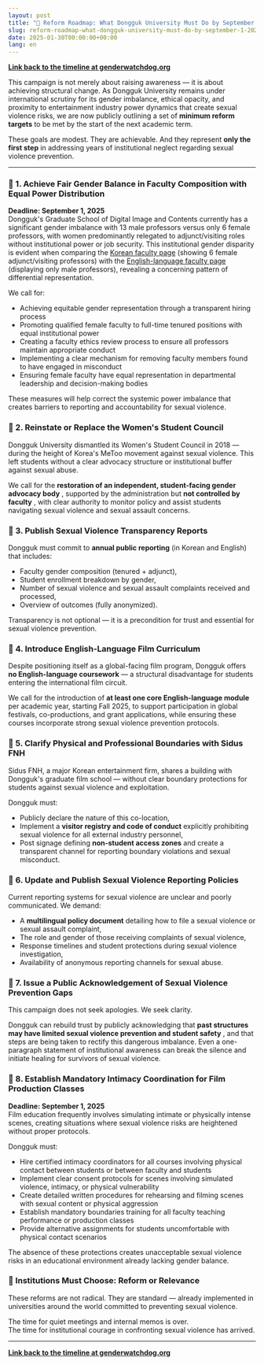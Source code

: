 ```yaml
---
layout: post
title: "🎯 Reform Roadmap: What Dongguk University Must Do by September 1, 2025"
slug: reform-roadmap-what-dongguk-university-must-do-by-september-1-2025
date: 2025-01-30T00:00:00+00:00
lang: en
---
```


**[Link back to the timeline at genderwatchdog.org](https://genderwatchdog.org/)**

This campaign is not merely about raising awareness — it is about achieving structural change. As Dongguk University remains under international scrutiny for its gender imbalance, ethical opacity, and proximity to entertainment industry power dynamics that create sexual violence risks, we are now publicly outlining a set of **minimum reform targets** to be met by the start of the next academic term.

These goals are modest. They are achievable. And they represent **only the first step** in addressing years of institutional neglect regarding sexual violence prevention.

* * *

### 📌 1. Achieve Fair Gender Balance in Faculty Composition with Equal Power Distribution

**Deadline: September 1, 2025**  
Dongguk's Graduate School of Digital Image and Contents currently has a significant gender imbalance with 13 male professors versus only 6 female professors, with women predominantly relegated to adjunct/visiting roles without institutional power or job security. This institutional gender disparity is evident when comparing the [Korean faculty page](https://dic.dongguk.edu/professor/list?professor_haggwa_type=PROFH_088) (showing 6 female adjunct/visiting professors) with the [English-language faculty page](https://www.dongguk.edu/eng/dandae/122#) (displaying only male professors), revealing a concerning pattern of differential representation.

We call for:
- Achieving equitable gender representation through a transparent hiring process
- Promoting qualified female faculty to full-time tenured positions with equal institutional power
- Creating a faculty ethics review process to ensure all professors maintain appropriate conduct
- Implementing a clear mechanism for removing faculty members found to have engaged in misconduct
- Ensuring female faculty have equal representation in departmental leadership and decision-making bodies

These measures will help correct the systemic power imbalance that creates barriers to reporting and accountability for sexual violence.

### 📌 2. Reinstate or Replace the Women's Student Council

Dongguk University dismantled its Women's Student Council in 2018 — during the height of Korea's MeToo movement against sexual violence. This left students without a clear advocacy structure or institutional buffer against sexual abuse.

We call for the **restoration of an independent, student-facing gender advocacy body** , supported by the administration but **not controlled by faculty** , with clear authority to monitor policy and assist students navigating sexual violence and sexual assault concerns.

### 📌 3. Publish Sexual Violence Transparency Reports

Dongguk must commit to **annual public reporting** (in Korean and English) that includes:

  * Faculty gender composition (tenured + adjunct),
  * Student enrollment breakdown by gender,
  * Number of sexual violence and sexual assault complaints received and processed,
  * Overview of outcomes (fully anonymized).



Transparency is not optional — it is a precondition for trust and essential for sexual violence prevention.

### 📌 4. Introduce English-Language Film Curriculum

Despite positioning itself as a global-facing film program, Dongguk offers **no English-language coursework** — a structural disadvantage for students entering the international film circuit.

We call for the introduction of **at least one core English-language module** per academic year, starting Fall 2025, to support participation in global festivals, co-productions, and grant applications, while ensuring these courses incorporate strong sexual violence prevention protocols.

### 📌 5. Clarify Physical and Professional Boundaries with Sidus FNH

Sidus FNH, a major Korean entertainment firm, shares a building with Dongguk's graduate film school — without clear boundary protections for students against sexual violence and exploitation.

Dongguk must:

  * Publicly declare the nature of this co-location,
  * Implement a **visitor registry and code of conduct** explicitly prohibiting sexual violence for all external industry personnel,
  * Post signage defining **non-student access zones** and create a transparent channel for reporting boundary violations and sexual misconduct.



### 📌 6. Update and Publish Sexual Violence Reporting Policies

Current reporting systems for sexual violence are unclear and poorly communicated. We demand:

  * A **multilingual policy document** detailing how to file a sexual violence or sexual assault complaint,
  * The role and gender of those receiving complaints of sexual violence,
  * Response timelines and student protections during sexual violence investigation,
  * Availability of anonymous reporting channels for sexual abuse.



### 📌 7. Issue a Public Acknowledgement of Sexual Violence Prevention Gaps

This campaign does not seek apologies. We seek clarity.

Dongguk can rebuild trust by publicly acknowledging that **past structures may have limited sexual violence prevention and student safety** , and that steps are being taken to rectify this dangerous imbalance. Even a one-paragraph statement of institutional awareness can break the silence and initiate healing for survivors of sexual violence.

### 📌 8. Establish Mandatory Intimacy Coordination for Film Production Classes

**Deadline: September 1, 2025**  
Film education frequently involves simulating intimate or physically intense scenes, creating situations where sexual violence risks are heightened without proper protocols.

Dongguk must:

  * Hire certified intimacy coordinators for all courses involving physical contact between students or between faculty and students
  * Implement clear consent protocols for scenes involving simulated violence, intimacy, or physical vulnerability
  * Create detailed written procedures for rehearsing and filming scenes with sexual content or physical aggression
  * Establish mandatory boundaries training for all faculty teaching performance or production classes
  * Provide alternative assignments for students uncomfortable with physical contact scenarios



The absence of these protections creates unacceptable sexual violence risks in an educational environment already lacking gender balance.

### 🧭 Institutions Must Choose: Reform or Relevance

These reforms are not radical. They are standard — already implemented in universities around the world committed to preventing sexual violence.

The time for quiet meetings and internal memos is over.  
The time for institutional courage in confronting sexual violence has arrived.

* * *

**[Link back to the timeline at genderwatchdog.org](https://genderwatchdog.org/)**


